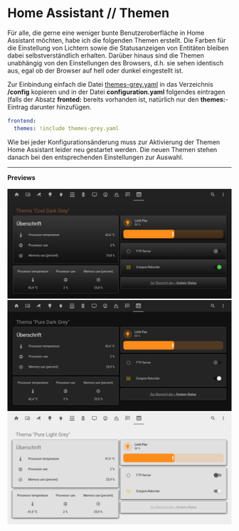# Home Assistant // Themen

Für alle, die gerne eine weniger bunte Benutzeroberfläche in Home Assistant möchten, habe ich die folgenden Themen erstellt.
Die Farben für die Einstellung von Lichtern sowie die Statusanzeigen von Entitäten bleiben dabei selbstverständlich erhalten.
Darüber hinaus sind die Themen unabhängig von den Einstellungen des Browsers, d.h. sie sehen identisch aus, egal ob der Browser auf hell oder dunkel eingestellt ist.

Zur Einbindung einfach die Datei <a href="https://github.com/migacode/home-assistant/blob/main/themes/themes-grey.yaml">themes-grey.yaml</a> in das Verzeichnis <b>/config</b> kopieren und in der Datei <b>configuration.yaml</b> folgendes eintragen (falls der Absatz <b>fronted:</b> bereits vorhanden ist, natürlich nur den <b>themes:</b>-Eintrag darunter hinzufügen.

```yaml
frontend:
  themes: !include themes-grey.yaml
```

Wie bei jeder Konfigurationsänderung muss zur Aktivierung der Themen Home Assistant leider neu gestartet werden.
Die neuen Themen stehen danach bei den entsprechenden Einstellungen zur Auswahl.

<hr>
<b>Previews</b><br /><br />
<img src="./img/theme_cool_dark_grey.png">
<img src="./img/theme_pure_dark_grey.png">
<img src="./img/theme_pure_light_grey.png">
